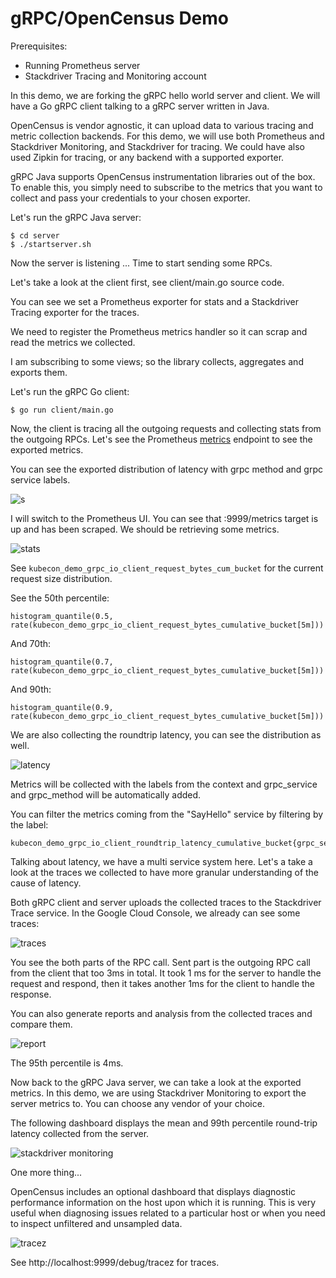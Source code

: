 # gRPC/OpenCensus Demo

Prerequisites:

* Running Prometheus server
* Stackdriver Tracing and Monitoring account

In this demo, we are forking the gRPC hello world server and client.
We will have a Go gRPC client talking to a gRPC server written in Java.

OpenCensus is vendor agnostic, it can upload data to various
tracing and metric collection backends. For this demo, we will
use both Prometheus and Stackdriver Monitoring, and Stackdriver for tracing.
We could have also used Zipkin for tracing, or any backend with a supported exporter.

gRPC Java supports OpenCensus instrumentation libraries out
of the box. To enable this, you simply need to subscribe to the metrics that you
want to collect and pass your credentials to your chosen exporter.

Let's run the gRPC Java server:

```
$ cd server
$ ./startserver.sh
```

Now the server is listening ... Time to start sending some RPCs.

Let's take a look at the client first, see client/main.go source code.

You can see we set a Prometheus exporter for stats and a Stackdriver
Tracing exporter for the traces.

We need to register the Prometheus metrics handler so it can
scrap and read the metrics we collected.

I am subscribing to some views; so the library collects,
aggregates and exports them.

Let's run the gRPC Go client:

```
$ go run client/main.go
```

Now, the client is tracing all the outgoing requests and collecting
stats from the outgoing RPCs. Let's see the Prometheus [metrics](http://localhost:9999/metrics)
endpoint to see the exported metrics.

You can see the exported distribution of latency with grpc method and grpc service labels.

![s](https://i.imgur.com/bkaP7an.png)

I will switch to the Prometheus UI. You can see that :9999/metrics target is
up and has been scraped. We should be retrieving some metrics.

![stats](https://i.imgur.com/JpLy8E0.png)


See `kubecon_demo_grpc_io_client_request_bytes_cum_bucket` for the current
request size distribution.

See the 50th percentile:

```
histogram_quantile(0.5, rate(kubecon_demo_grpc_io_client_request_bytes_cumulative_bucket[5m]))
```

And 70th:

```
histogram_quantile(0.7, rate(kubecon_demo_grpc_io_client_request_bytes_cumulative_bucket[5m]))
```

And 90th:

```
histogram_quantile(0.9, rate(kubecon_demo_grpc_io_client_request_bytes_cumulative_bucket[5m]))
```

We are also collecting the roundtrip latency, you can see the distribution as well.

![latency](https://i.imgur.com/LEqtb3d.png)

Metrics will be collected with the labels from the context
and grpc_service and grpc_method will be automatically added.

You can filter the metrics coming from the "SayHello" service by
filtering by the label:

```
kubecon_demo_grpc_io_client_roundtrip_latency_cumulative_bucket{grpc_service="SayHello"}
```

Talking about latency, we have a multi service system here.
Let's a take a look at the traces we collected to have more granular
understanding of the cause of latency.

Both gRPC client and server uploads the collected traces to the Stackdriver
Trace service. In the Google Cloud Console, we already can see some traces:

![traces](https://i.imgur.com/MB8dRki.png)

You see the both parts of the RPC call. Sent part is the outgoing
RPC call from the client that too 3ms in total. It took 1 ms for the
server to handle the request and respond, then it takes another 1ms
for the client to handle the response.

You can also generate reports and analysis from the collected traces and compare them.

![report](https://i.imgur.com/ip0LZ4G.png)

The 95th percentile is 4ms.

Now back to the gRPC Java server, we can take a look
at the exported metrics. In this demo, we are using Stackdriver Monitoring
to export the server metrics to. You can choose any vendor of your choice.

The following dashboard displays the mean and 99th percentile
round-trip latency collected from the server.

![stackdriver monitoring](https://i.imgur.com/n3CZzNl.png)

One more thing...

OpenCensus includes an optional dashboard that displays diagnostic performance information on the host upon which it is running.
This is very useful when diagnosing issues related to a particular host or when you need to inspect unfiltered and unsampled data.

![tracez](https://i.imgur.com/iQiprU5.png)

See http://localhost:9999/debug/tracez for traces.
